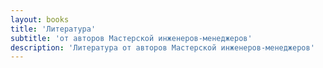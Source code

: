 ```yaml
---
layout: books
title: 'Литература'
subtitle: 'от авторов Мастерской инженеров‑менеджеров'
description: 'Литература от авторов Мастерской инженеров‑менеджеров'
---
```

